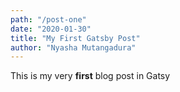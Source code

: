 ```yaml
---
path: "/post-one"
date: "2020-01-30"
title: "My First Gatsby Post"
author: "Nyasha Mutangadura"
---
```


This is my very **first** blog post in Gatsy